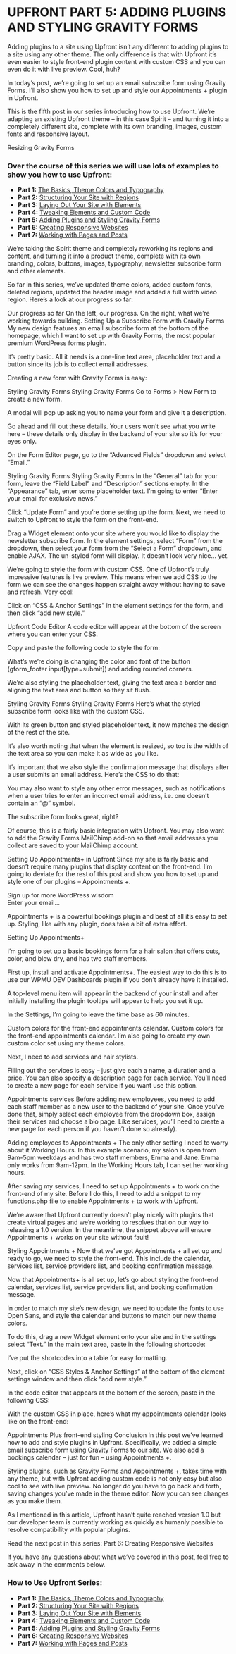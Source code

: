 # UPFRONT PART 5: ADDING PLUGINS AND STYLING GRAVITY FORMS

Adding plugins to a site using Upfront isn’t any different to adding plugins to a site using any other theme.
The only difference is that with Upfront it’s even easier to style front-end plugin content with custom CSS and you can even do it with live preview. Cool, huh?

In today’s post, we’re going to set up an email subscribe form using Gravity Forms. I’ll also show you how to set up and style our Appointments + plugin in Upfront.

This is the fifth post in our series introducing how to use Upfront. We’re adapting an existing Upfront theme – in this case Spirit – and turning it into a completely different site, complete with its own branding, images, custom fonts and responsive layout.

Resizing Gravity Forms

### Over the course of this series we will use lots of examples to show you how to use Upfront:

- **Part 1:** [The Basics, Theme Colors and Typography](https://cp-psource.github.io/upfront/tutorial-basics.html)
- **Part 2:** [Structuring Your Site with Regions](https://cp-psource.github.io/upfront/tutorial-regions.html)
- **Part 3:** [Laying Out Your Site with Elements](https://cp-psource.github.io/upfront/tutorial-elements.html)
- **Part 4:** [Tweaking Elements and Custom Code](https://cp-psource.github.io/upfront/tutorial-tweaking.html)
- **Part 5:** [Adding Plugins and Styling Gravity Forms](https://cp-psource.github.io/upfront/tutorial-plugins.html)
- **Part 6:** [Creating Responsive Websites](https://cp-psource.github.io/upfront/tutorial-responsive.html)
- **Part 7:** [Working with Pages and Posts](https://cp-psource.github.io/upfront/tutorial-content.html)

We’re taking the Spirit theme and completely reworking its regions and content, and turning it into a product theme, complete with its own branding, colors, buttons, images, typography, newsletter subscribe form and other elements.

So far in this series, we’ve updated theme colors, added custom fonts, deleted regions, updated the header image and added a full width video region. Here’s a look at our progress so far:

Our progress so far
On the left, our progress. On the right, what we’re working towards building.
Setting Up a Subscribe Form with Gravity Forms
My new design features an email subscribe form at the bottom of the homepage, which I want to set up with Gravity Forms, the most popular premium WordPress forms plugin.

It’s pretty basic. All it needs is a one-line text area, placeholder text and a button since its job is to collect email addresses.

Creating a new form with Gravity Forms is easy:

Styling Gravity Forms
Styling Gravity Forms
Go to Forms > New Form to create a new form.

A modal will pop up asking you to name your form and give it a description.

Go ahead and fill out these details. Your users won’t see what you write here – these details only display in the backend of your site so it’s for your eyes only.

On the Form Editor page, go to the “Advanced Fields” dropdown and select “Email.”

Styling Gravity Forms
Styling Gravity Forms
In the “General” tab for your form, leave the “Field Label” and “Description” sections empty. In the “Appearance” tab, enter some placeholder text. I’m going to enter “Enter your email for exclusive news.”

Click “Update Form” and you’re done setting up the form.
Next, we need to switch to Upfront to style the form on the front-end.

Drag a Widget element onto your site where you would like to display the newsletter subscribe form. In the element settings, select “Form” from the dropdown, then select your form from the “Select a Form” dropdown, and enable AJAX. The un-styled form will display. It doesn’t look very nice… yet.

We’re going to style the form with custom CSS. One of Upfront’s truly impressive features is live preview. This means when we add CSS to the form we can see the changes happen straight away without having to save and refresh. Very cool!

Click on “CSS & Anchor Settings” in the element settings for the form, and then click “add new style.”

Upfront Code Editor
A code editor will appear at the bottom of the screen where you can enter your CSS.

Copy and paste the following code to style the form:

What’s we’re doing is changing the color and font of the button (gform_footer input[type=submit]) and adding rounded corners.

We’re also styling the placeholder text, giving the text area a border and aligning the text area and button so they sit flush.

Styling Gravity Forms
Styling Gravity Forms
Here’s what the styled subscribe form looks like with the custom CSS.

With its green button and styled placeholder text, it now matches the design of the rest of the site.

It’s also worth noting that when the element is resized, so too is the width of the text area so you can make it as wide as you like.

It’s important that we also style the confirmation message that displays after a user submits an email address. Here’s the CSS to do that:

You may also want to style any other error messages, such as notifications when a user tries to enter an incorrect email address, i.e. one doesn’t contain an “@“ symbol.

The subscribe form looks great, right?

Of course, this is a fairly basic integration with Upfront. You may also want to add the Gravity Forms MailChimp add-on so that email addresses you collect are saved to your MailChimp account.

Setting Up Appointments+ in Upfront
Since my site is fairly basic and doesn’t require many plugins that display content on the front-end. I’m going to deviate for the rest of this post and show you how to  set up and style one of our plugins – Appointments +.

Sign up for more
WordPress wisdom	
Enter your email...
 
Appointments + is a powerful bookings plugin and best of all it’s easy to set up. Styling, like with any plugin, does take a bit of extra effort.

Setting Up Appointments+

I’m going to set up a basic bookings form for a hair salon that offers cuts, color, and blow dry, and has two staff members.

First up, install and activate Appointments+. The easiest way to do this is to use our WPMU DEV Dashboards plugin if you don’t already have it installed.

A top-level menu item will appear in the backend of your install and after initially installing the plugin tooltips will appear to help you set it up.

In the Settings, I’m going to leave the time base as 60 minutes.

Custom colors for the front-end appointments calendar.
Custom colors for the front-end appointments calendar.
I’m also going to create my own custom color set using my theme colors.

Next, I need to add services and hair stylists.

Filling out the services is easy – just give each a name, a duration and a price. You can also specify a description page for each service. You’ll need to create a new page for each service if you want use this option.

Appointments services
Before adding new employees, you need to add each staff member as a new user to the backend of your site. Once you’ve done that, simply select each employee from the dropdown box, assign their services and choose a bio page. Like services, you’ll need to create a new page for each person if you haven’t done so already).

Adding employees to Appointments +
The only other setting I need to worry about it Working Hours. In this example scenario, my salon is open from 9am-5pm weekdays and has two staff members, Emma and Jane. Emma only works from 9am-12pm. In the Working Hours tab, I can set her working hours.

After saving my services, I need to set up Appointments + to work on the front-end of my site. Before I do this, I need to add a snippet to my functions.php file to enable Appointments + to work with Upfront.

We’re aware that Upfront currently doesn’t play nicely with plugins that create virtual pages and we’re working to resolves that on our way to releasing a 1.0 version. In the meantime, the snippet above will ensure Appointments + works on your site without fault!

Styling Appointments +
Now that we’ve got Appointments + all set up and ready to go, we need to style the front-end. This include the calendar, services list, service providers list, and booking confirmation message.

Now that Appointments+ is all set up, let’s go about styling the front-end calendar, services list, service providers list, and booking confirmation message.

In order to match my site’s new design, we need to update the fonts to use Open Sans, and style the calendar and buttons to match our new theme colors.

To do this, drag a new Widget element onto your site and in the settings select “Text.” In the main text area, paste in the following shortcode:

I’ve put the shortcodes into a table for easy formatting.

Next, click on “CSS Styles & Anchor Settings” at the bottom of the element settings window and then click “add new style.”

In the code editor that appears at the bottom of the screen, paste in the following CSS:

With the custom CSS in place, here’s what my appointments calendar looks like on the front-end:

Appointments Plus front-end styling
Conclusion
In this post we’ve learned how to add and style plugins in Upfront. Specifically, we added a simple email subscribe form using Gravity Forms to our site. We also add a bookings calendar – just for fun – using Appointments +.

Styling plugins, such as Gravity Forms and Appointments +, takes time with any theme, but with Upfront adding custom code is not only easy but also cool to see with live preview. No longer do you have to go back and forth, saving changes you’ve made in the theme editor. Now you can see changes as you make them.

As I mentioned in this article, Upfront hasn’t quite reached version 1.0 but our developer team is currently working as quickly as humanly possible to resolve compatibility with popular plugins.

Read the next post in this series: Part 6: Creating Responsive Websites

If you have any questions about what we’ve covered in this post, feel free to ask away in the comments below.

### How to Use Upfront Series:

- **Part 1:** [The Basics, Theme Colors and Typography](https://cp-psource.github.io/upfront/tutorial-basics.html)
- **Part 2:** [Structuring Your Site with Regions](https://cp-psource.github.io/upfront/tutorial-regions.html)
- **Part 3:** [Laying Out Your Site with Elements](https://cp-psource.github.io/upfront/tutorial-elements.html)
- **Part 4:** [Tweaking Elements and Custom Code](https://cp-psource.github.io/upfront/tutorial-tweaking.html)
- **Part 5:** [Adding Plugins and Styling Gravity Forms](https://cp-psource.github.io/upfront/tutorial-plugins.html)
- **Part 6:** [Creating Responsive Websites](https://cp-psource.github.io/upfront/tutorial-responsive.html)
- **Part 7:** [Working with Pages and Posts](https://cp-psource.github.io/upfront/tutorial-content.html)